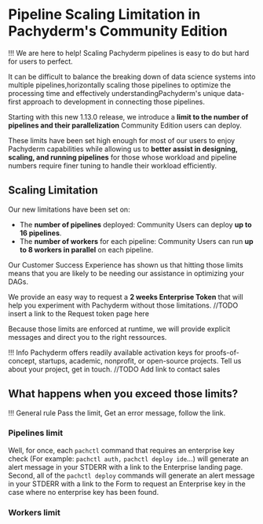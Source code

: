 # Pipeline Scaling Limitation in Pachyderm's Community Edition
!!! We are here to help! 
    Scaling Pachyderm pipelines is easy to do but hard for users to perfect. 

It can be difficult to balance the breaking down of data science systems into multiple pipelines,horizontally scaling those pipelines to optimize the processing time and effectively understandingPachyderm's unique data-first approach to development in connecting those pipelines.

Starting with this new 1.13.0 release, we introduce a **limit to the number of pipelines and their parallelization** Community Edition users can deploy.

These limits have been set high enough for most of our users to enjoy Pachyderm capabilities while allowing us to **better assist in designing, scaling, and running pipelines** for those whose workload and pipeline numbers require finer tuning to handle their workload efficiently.

## Scaling Limitation

Our new limitations have been set on:

- The **number of pipelines** deployed: Community Users can deploy **up to 16 pipelines**.
- The **number of workers** for each pipeline: Community Users can run **up to 8 workers in parallel** on each pipeline.

Our Customer Success Experience has shown us that hitting those limits means that you are likely to be needing our assistance in optimizing your DAGs.

We provide an easy way to request a **2 weeks Enterprise Token** that will help you experiment with Pachyderm without those limitations. //TODO insert a link to the Request token page here

Because those limits are enforced at runtime, we will provide explicit messages and direct you to the right ressources.

!!! Info 
    Pachyderm offers readily available activation keys for proofs-of-concept, startups, academic, nonprofit, or open-source projects. Tell us about your project, get in touch. //TODO Add link to contact sales

## What happens when you exceed those limits?
!!! General rule 
    Pass the limit, Get an error message, follow the link.

### Pipelines limit
Well, for once, each `pachctl` command that requires an enterprise key check (For example: `pachctl auth,` `pachctl deploy ide`...) will generate an alert message in your STDERR with a link to the Enterprise landing page. Second, all of the `pachctl deploy` commands will generate an alert message in your STDERR with a link to the Form to request an Enterprise key in the case where no enterprise key has been found.

### Workers limit